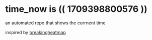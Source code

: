 # time_now is (( 1709398800576 ))

an automated repo that shows the currnent time

inspired by [breakingheatmap](https://github.com/breakingheatmap/breakingheatmap)